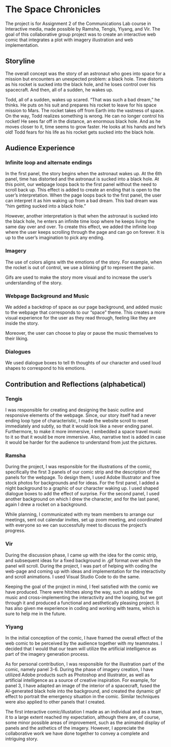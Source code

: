 # The Space Chronicles 

The project is for Assignment 2 of the Communications Lab course in Interactive media, made possible by Ramsha, Tengis, Yiyang, and Vir. The goal of this collaborative group project was to create an interactive web comic that integrates a plot with imagery illustration and web implementation.

## Storyline

The overall concept was the story of an astronaut who goes into space for a mission but encounters an unexpected problem: a black hole. Time distorts as his rocket is sucked into the black hole, and he loses control over his spacecraft. And then, all of a sudden, he wakes up.

Todd, all of a sudden, wakes up scared. “That was such a bad dream,” he thinks.
He puts on his suit and prepares his rocket to leave for his space mission to Mars. 
The rocket takes off from Earth into the vastness of space.
On the way, Todd realizes something is wrong. He can no longer control his rocket!
He sees far off in the distance, an enormous black hole. And as he moves closer to it, time seems to grow faster. He looks at his hands and he’s old!
Todd fears for his life as his rocket gets sucked into the black hole.

## Audience Experience

### Infinite loop and alternate endings

In the first panel, the story begins when the astronaut wakes up. At the 6th panel, time has distorted and the astronaut is sucked into a black hole. At this point, our webpage loops back to the first panel without the need to scroll back up. This effect is added to create an ending that is open to the user’s interpretation. When the page loops back to the first panel, the user can interpret it as him waking up from a bad dream. This bad dream was “him getting sucked into a black hole.” 

However, another interpretation is that when the astronaut is sucked into the black hole, he enters an infinite time loop where he keeps living the same day over and over. To create this effect, we added the infinite loop where the user keeps scrolling through the page and can go on forever. It is up to the user’s imagination to pick any ending. 

### Imagery

The use of colors aligns with the emotions of the story. For example, when the rocket is out of control, we use a blinking gif to represent the panic. 

Gifs are used to make the story more visual and to increase the user’s understanding of the story. 

### Webpage Background and Music 

We added a backdrop of space as our page background, and added music to the webpage that corresponds to our “space” theme. This creates a more visual experience for the user as they read through, feeling like they are inside the story. 

Moreover, the user can choose to play or pause the music themselves to their liking. 

### Dialogues

We used dialogue boxes to tell th thoughts of our character and used loud shapes to correspond to his emotions. 

## Contribution and Reflections (alphabetical)

### Tengis

I was responsible for creating and designing the basic outline and responsive elements of the webpage. Since, our story itself had a never ending loop type of characteristic, I made the website scroll to reset immediately and subtly, so that it would look like a never ending panel. Furthermore, to make it more immersive, I embedded a space travel music to it so that it would be more immersive. Also, narrative text is added in case it would be harder for the audience to understand from just the pictures.

### Ramsha

During the project, I was responsible for the illustrations of the comic, specifically the first 3 panels of our comic strip and the description of the panels for the webpage. To design them, I used Adobe Illustrator and free stock photos for backgrounds and for ideas. For the first panel, I added a night background to a graphic of our character waking up. I used shaped dialogue boxes to add the effect of surprise. For the second panel, I used another background on which I drew the character, and for the last panel, again I drew a rocket on a background.

While planning, I communicated with my team members to arrange our meetings, sent out calendar invites, set up zoom meeting, and coordinated with everyone so we can successfully meet to discuss the project’s progress. 

### Vir

During the discussion phase, I came up with the idea for the comic strip, and subsequent ideas for a fixed background in .gif format over which the panel will scroll. During the project, I was part of helping with coding the web-page and coming up with ideas and implementation for the interactivity and scroll animations. I used Visual Studio Code to do the same.

Keeping the goal of the project in mind, I feel satisfied with the comic we have produced. There were hitches along the way, such as adding the music and cross-implementing the interactivity and the looping, but we got through it and produced a functional and aesthetically pleasing project. It has also given me experience in coding and working with teams, which is sure to help me in the future.

### Yiyang

In the initial conception of the comic, I have framed the overall effect of the web comic to be perceived by the audience together with my teammates. I decided that I would that our team will utilize the artificial intelligence as part of the imagery generation process.

As for personal contribution, I was responsible for the illustration part of the comic, namely panel 3-6. During the phase of imagery creation, I have utilized Adobe products such as Photoshop and Illustrator, as well as artificial intelligence as a source of creative inspiration. For example, for panel 3, I have adapted an image of the interior of a spacecraft, fused the AI-generated black hole into the background, and created the dynamic gif effect to portrait the emergency situation in the comic. Similar techniques were also applied to other panels that I created.

The first interactive comic/illustation I made as an individual and as a team, it to a large extent reached my expectation, although there are, of course, some minor possible areas of improvement, such as the animated display of panels and the asthetics of the imagery. However, I appreciate the collaborative work we have done together to convey a complete and intriguing story.
